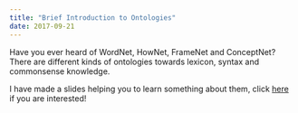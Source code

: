 ```yaml
---
title: "Brief Introduction to Ontologies"
date: 2017-09-21
---
```


Have you ever heard of WordNet, HowNet, FrameNet and ConceptNet? There are different kinds of ontologies towards lexicon, syntax and commonsense knowledge.

I have made a slides helping you to learn something about them, click [here](http://zi-lin.com/pdf/intro-ontologies.pdf) if you are interested!
